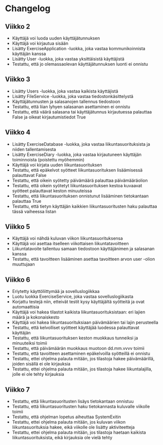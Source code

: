 # Changelog

## Viikko 2

- Käyttäjä voi luoda uuden käyttäjätunnuksen
- Käyttäjä voi kirjautua sisään
- Lisätty ExerciseApplication -luokka, joka vastaa kommunikoinnista käyttäjän kanssa
- Lisätty User -luokka, joka vastaa yksittäisistä käyttäjistä
- Testattu, että jo olemassaolevan käyttäjätunnuksen luonti ei onnistu

## Viikko 3

- Lisätty Users -luokka, joka vastaa kaikista käyttäjistä
- Lisätty FileService -luokka, joka vastaa tiedostonkäsittelystä
- Käyttäjätunnusten ja salasanojen tallennus tiedostoon
- Testattu, että liian lyhyen salasanan asettaminen ei onnistu
- Testattu, että väärä salasana tai käyttäjätunnus kirjautuessa palauttaa False ja oikeat kirjautumistiedot True

## Viikko 4

- Lisätty ExerciseDatabase -luokka, joka vastaa liikuntasuorituksista ja niiden tallentamisesta
- Lisätty ExerciseDiary -luokka, joka vastaa kirjautuneen käyttäjän toiminnoista (poistettu myöhemmin)
- Käyttäjä voi kirjata uuden liikuntasuorituksen
- Testattu, että epäkelvot syötteet liikuntasuorituksen lisäämisessä palauttavat False
- Testattu, että oikein syötetty päivämäärä palauttaa päivämääräolion
- Testattu, että oikein syötetyt liikuntasuorituksen kestoa kuvaavat syötteet palauttavat keston minuuteissa
- Testattu, että liikuntasuorituksen onnistunut lisääminen tietokantaan palauttaa True
- Testattu, että tietyn käyttäjän kaikkien liikuntasuoritusten haku palauttaa tässä vaiheessa listan

## Viikko 5

- Käyttäjä voi nähdä kuluvan viikon liikuntasuorituksensa
- Käyttäjä voi asettaa itselleen viikottaisen liikuntatavoitteen
- Liikuntatavoite tallentuu samaan tiedostoon käyttäjänimen ja salasanan kanssa
- Testattu, että tavoitteen lisääminen asettaa tavoitteen arvon user -olion muuttujaan 

## Viikko 6

- Eriytetty käyttöliittymää ja sovelluslogiikkaa
- Luotu luokka ExerciseService, joka vastaa sovelluslogiikasta
- Korjattu testejä niin, etteivät testit kysy käyttäjältä syötteitä ja ovat automaattisia
- Käyttäjä voi hakea tilastot kaikista liikuntasuorituksistaan: eri lajien määrä ja kokonaiskesto
- Käyttäjä voi hakea liikuntasuorituksiaan päivämäärien tai lajin perusteella
- Testattu, että kelvolliset syötteet käyttäjää luodessa palauttavat käyttäjän
- Testattu, että liikuntasuorituksen keston muokkaus tunneiksi ja minuuteiksi toimii
- Testattu, että päivämäärän muokkaus muotoon dd.mm.vvvv toimii
- Testattu, että tavoitteen asettaminen epäkelvoilla syötteillä ei onnistu
- Testattu, ettei ohjelma palauta mitään, jos tilastoja hakee päivämäärillä, joiden sisällä ei ole kirjauksia
- Testattu, ettei ohjelma palauta mitään, jos tilastoja hakee liikuntalajilla, jolle ei ole tehty kirjauksia

## Viikko 7

- Testattu, että liikuntasuoritusten lisäys tietokantaan onnistuu
- Testattu, että liikuntasuoritusten haku tietokannasta kuluvalle viikolle toimii
- Testattu, että ohjelman lopetus aiheuttaa SystemExitin
- Testattu, ettei ohjelma palauta mitään, jos kuluvan viikon liikuntasuorituksia hakee, eikä viikolle ole lisätty aktiviteetteja 
- Testattu, ettei ohjelma palauta mitään, jos tilastoja haetaan kaikista liikuntasuorituksista, eikä kirjauksia ole vielä tehty
